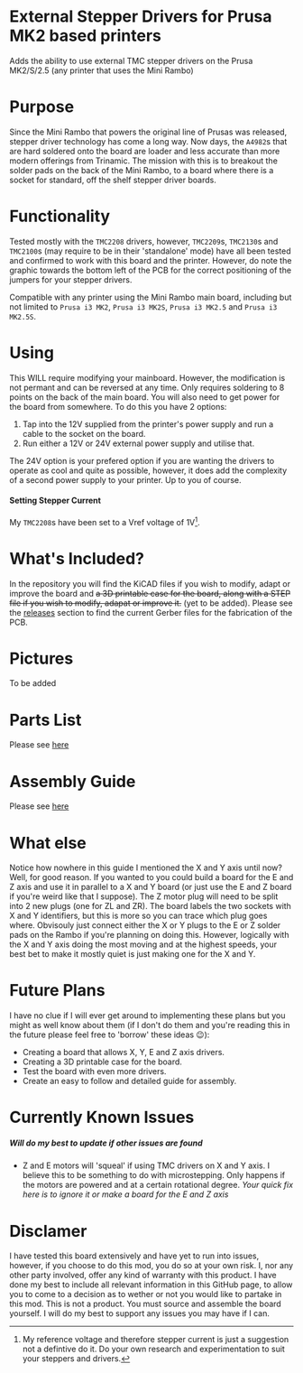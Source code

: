 # External Stepper Drivers for Prusa MK2 based printers
Adds the ability to use external TMC stepper drivers on the Prusa MK2/S/2.5 (any printer that uses the Mini Rambo)

# Purpose
Since the Mini Rambo that powers the original line of Prusas was released, stepper driver technology has come a long way. Now days, the `A4982`s that are hard soldered onto the board are loader and less accurate than more modern offerings from Trinamic.
The mission with this is to breakout the solder pads on the back of the Mini Rambo, to a board where there is a socket for standard, off the shelf stepper driver boards. 

# Functionality
Tested mostly with the `TMC2208` drivers, however, `TMC2209`s, `TMC2130`s and `TMC2100`s (may require to be in their 'standalone' mode) have all been tested and confirmed to work with this board and the printer. However, do note the graphic towards the bottom left of the PCB for the correct positioning of the jumpers for your stepper drivers.

Compatible with any printer using the Mini Rambo main board, including but not limited to `Prusa i3 MK2`, `Prusa i3 MK2S`, `Prusa i3 MK2.5` and `Prusa i3 MK2.5S`.

# Using
This WILL require modifying your mainboard. However, the modification is not permant and can be reversed at any time. Only requires soldering to 8 points on the back of the main board. You will also need to get power for the board from somewhere. To do this you have 2 options:
  1. Tap into the 12V supplied from the printer's power supply and run a cable to the socket on the board.
  2. Run either a 12V or 24V external power supply and utilise that. 

The 24V option is your prefered option if you are wanting the drivers to operate as cool and quite as possible, however, it does add the complexity of a second power supply to your printer. Up to you of course.
#### Setting Stepper Current
My `TMC2208`s have been set to a Vref voltage of 1V[^1].

# What's Included?
In the repository you will find the KiCAD files if you wish to modify, adapt or improve the board and ~~a 3D printable case for the board, along with a STEP file if you wish to modify, adapat or improve it.~~ (yet to be added).
Please see the [releases](/releases) section to find the current Gerber files for the fabrication of the PCB.

# Pictures
To be added

# Parts List
Please see [here](/PartsList.md)

# Assembly Guide
Please see [here](/AssemblyGuide.md)

# What else
Notice how nowhere in this guide I mentioned the X and Y axis until now? Well, for good reason. If you wanted to you could build a board for the E and Z axis and use it in parallel to a X and Y board (or just use the E and Z board if you're weird like that I suppose). The Z motor plug will need to be split into 2 new plugs (one for ZL and ZR). The board labels the two sockets with X and Y identifiers, but this is more so you can trace which plug goes where. Obvisouly just connect either the X or Y plugs to the E or Z solder pads on the Rambo if you're planning on doing this.
However, logically with the X and Y axis doing the most moving and at the highest speeds, your best bet to make it mostly quiet is just making one for the X and Y.

# Future Plans
I have no clue if I will ever get around to implementing these plans but you might as well know about them (if I don't do them and you're reading this in the future please feel free to 'borrow' these ideas 😉):
  - Creating a board that allows X, Y, E and Z axis drivers.
  - Creating a 3D printable case for the board.
  - Test the board with even more drivers.
  - Create an easy to follow and detailed guide for assembly.

# Currently Known Issues
##### Will do my best to update if other issues are found
  - Z and E motors will 'squeal' if using TMC drivers on X and Y axis. I believe this to be something to do with microstepping. Only happens if the motors are powered and at a certain rotational degree. *Your quick fix here is to ignore it or make a board for the E and Z axis*

# Disclamer
I have tested this board extensively and have yet to run into issues, however, if you choose to do this mod, you do so at your own risk. I, nor any other party involved, offer any kind of warranty with this product. I have done my best to include all relevant information in this GitHub page, to allow you to come to a decision as to wether or not you would like to partake in this mod. This is not a product. You must source and assemble the board yourself. I will do my best to support any issues you may have if I can.

[^1]: My reference voltage and therefore stepper current is just a suggestion not a defintive do it. Do your own research and experimentation to suit your steppers and drivers.
